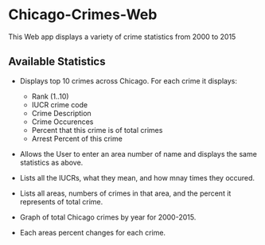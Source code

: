 # Chicago-Crimes-Web
This Web app displays a variety of crime statistics from 2000 to 2015
## Available Statistics
- Displays top 10 crimes across Chicago. For each crime it displays:
  - Rank (1..10)
  - IUCR crime code
  - Crime Description
  - Crime Occurences
  - Percent that this crime is of total crimes  
  - Arrest Percent of this crime

- Allows the User to enter an area number of name and displays the same statistics as above.
- Lists all the IUCRs, what they mean, and how mnay times they occured.
- Lists all areas, numbers of crimes in that area, and the percent it represents of total crime.
- Graph of total Chicago crimes by year for 2000-2015.
- Each areas percent changes for each crime. 
